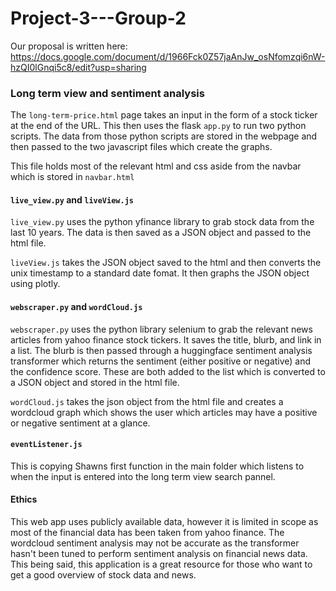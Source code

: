 # Project-3---Group-2

Our proposal is written here:
https://docs.google.com/document/d/1966Fck0Z57jaAnJw_osNfomzqi6nW-hzQI0lGnqi5c8/edit?usp=sharing

### Long term view and sentiment analysis

The `long-term-price.html` page takes an input in the form of a stock ticker at the end of the URL. This then uses the flask `app.py` to run two python scripts.
The data from those python scripts are stored in the webpage and then passed to the two javascript files which create the graphs.

This file holds most of the relevant html and css aside from the navbar which is stored in `navbar.html`

#### `live_view.py` and `liveView.js`

`live_view.py` uses the python yfinance library to grab stock data from the last 10 years. The data is then saved as a JSON object and passed to the html file.

`liveView.js` takes the JSON object saved to the html and then converts the unix timestamp to a standard date fomat. It then graphs the JSON object using plotly.

#### `webscraper.py` and `wordCloud.js`

`webscraper.py` uses the python library selenium to grab the relevant news articles from yahoo finance stock tickers. It saves the title, blurb, and link in a list.
The blurb is then passed through a huggingface sentiment analysis transformer which returns the sentiment (either positive or negative) and the confidence score. These are both added to the list which is converted to a JSON object and stored in the html file.

`wordCloud.js` takes the json object from the html file and creates a wordcloud graph which shows the user which articles may have a positive or negative sentiment at a glance.

#### `eventListener.js`

This is copying Shawns first function in the main folder which listens to when the input is entered into the long term view search pannel.

#### Ethics

This web app uses publicly available data, however it is limited in scope as most of the financial data has been taken from yahoo finance.
The wordcloud sentiment analysis may not be accurate as the transformer hasn't been tuned to perform sentiment analysis on financial news data.
This being said, this application is a great resource for those who want to get a good overview of stock data and news.